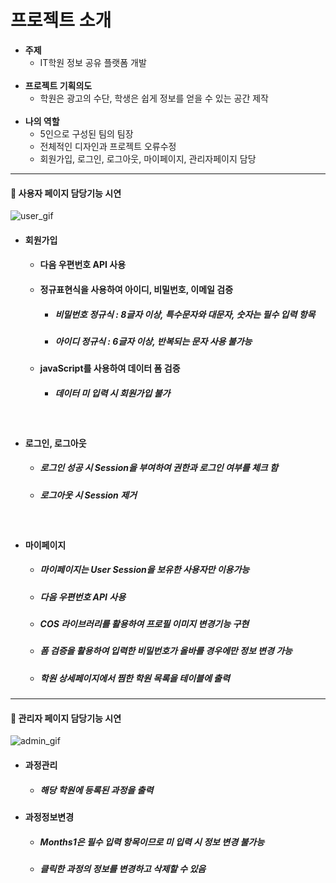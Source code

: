프로젝트 소개
=============
- __주제__
  - IT학원 정보 공유 플랫폼 개발
  <br>
- __프로젝트 기획의도__
  - 학원은 광고의 수단, 학생은 쉽게 정보를 얻을 수 있는 공간 제작
  <br>
- __나의 역할__ 
  - 5인으로 구성된 팀의 팀장
  - 전체적인 디자인과 프로젝트 오류수정
  - 회원가입, 로그인, 로그아웃, 마이페이지, 관리자페이지 담당

<hr>

####  &#127909; 사용자 페이지 담당기능 시연 

![user_gif](https://user-images.githubusercontent.com/56028408/78549744-d29c0580-783d-11ea-87d4-ad72a6a34ebc.gif)

- #### 회원가입
  - #### 다음 우편번호 API 사용
  - #### 정규표현식을 사용하여 아이디, 비밀번호, 이메일 검증
    - ##### 비밀번호 정규식 : 8글자 이상, 특수문자와 대문자, 숫자는 필수 입력 항목
    - ##### 아이디 정규식 : 6글자 이상, 반복되는 문자 사용 불가능
  - #### javaScript를 사용하여 데이터 폼 검증
    - ##### 데이터 미 입력 시 회원가입 불가
  <br>
- #### 로그인, 로그아웃
  - ##### 로그인 성공 시 Session을 부여하여 권한과 로그인 여부를 체크 함
  - ##### 로그아웃 시 Session 제거
  <br>
- #### 마이페이지
  - ##### 마이페이지는 User Session을 보유한 사용자만 이용가능
  - ##### 다음 우편번호 API 사용
  - ##### COS 라이브러리를 활용하여 프로필 이미지 변경기능 구현
  - ##### 폼 검증을 활용하여 입력한 비밀번호가 올바를 경우에만 정보 변경 가능
  - ##### 학원 상세페이지에서 찜한 학원 목록을 테이블에 출력

<hr>

####  &#127909; 관리자 페이지 담당기능 시연 

![admin_gif](https://user-images.githubusercontent.com/56028408/78550197-9d43e780-783e-11ea-8861-ca705411c5da.gif)

- #### 과정관리
  - ##### 해당 학원에 등록된 과정을 출력
- #### 과정정보변경
  - ##### Months1은 필수 입력 항목이므로 미 입력 시 정보 변경 불가능 
  - ##### 클릭한 과정의 정보를 변경하고 삭제할 수 있음

